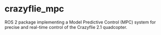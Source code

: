 # crazyflie_mpc

ROS 2 package implementing a Model Predictive Control (MPC) system for precise and real-time control of the Crazyflie 2.1 quadcopter.